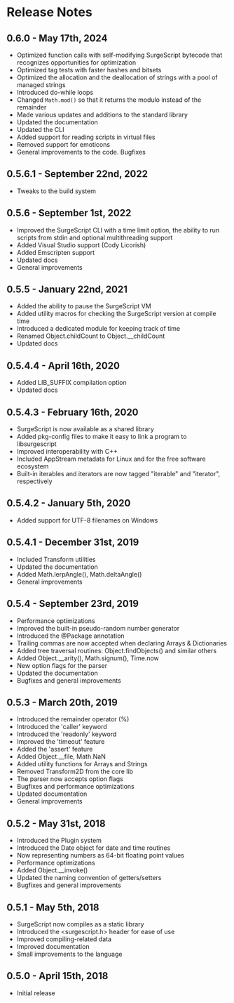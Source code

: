 # Release Notes

## 0.6.0 - May 17th, 2024

* Optimized function calls with self-modifying SurgeScript bytecode that recognizes opportunities for optimization
* Optimized tag tests with faster hashes and bitsets
* Optimized the allocation and the deallocation of strings with a pool of managed strings
* Introduced do-while loops
* Changed `Math.mod()` so that it returns the modulo instead of the remainder
* Made various updates and additions to the standard library
* Updated the documentation
* Updated the CLI
* Added support for reading scripts in virtual files
* Removed support for emoticons
* General improvements to the code. Bugfixes

## 0.5.6.1 - September 22nd, 2022

* Tweaks to the build system

## 0.5.6 - September 1st, 2022

* Improved the SurgeScript CLI with a time limit option, the ability to run scripts from stdin and optional multithreading support
* Added Visual Studio support (Cody Licorish)
* Added Emscripten support
* Updated docs
* General improvements

## 0.5.5 - January 22nd, 2021

* Added the ability to pause the SurgeScript VM
* Added utility macros for checking the SurgeScript version at compile time
* Introduced a dedicated module for keeping track of time
* Renamed Object.childCount to Object.__childCount
* Updated docs

## 0.5.4.4 - April 16th, 2020

* Added LIB_SUFFIX compilation option
* Updated docs

## 0.5.4.3 - February 16th, 2020

* SurgeScript is now available as a shared library
* Added pkg-config files to make it easy to link a program to libsurgescript
* Improved interoperability with C++
* Included AppStream metadata for Linux and for the free software ecosystem
* Built-in iterables and iterators are now tagged "iterable" and "iterator", respectively

## 0.5.4.2 - January 5th, 2020

* Added support for UTF-8 filenames on Windows

## 0.5.4.1 - December 31st, 2019

* Included Transform utilities
* Updated the documentation
* Added Math.lerpAngle(), Math.deltaAngle()
* General improvements

## 0.5.4 - September 23rd, 2019

* Performance optimizations
* Improved the built-in pseudo-random number generator
* Introduced the @Package annotation
* Trailing commas are now accepted when declaring Arrays & Dictionaries
* Added tree traversal routines: Object.findObjects() and similar others
* Added Object.__arity(), Math.signum(), Time.now
* New option flags for the parser
* Updated the documentation
* Bugfixes and general improvements

## 0.5.3 - March 20th, 2019

* Introduced the remainder operator (%)
* Introduced the 'caller' keyword
* Introduced the 'readonly' keyword
* Improved the 'timeout' feature
* Added the 'assert' feature
* Added Object.__file, Math.NaN
* Added utility functions for Arrays and Strings
* Removed Transform2D from the core lib
* The parser now accepts option flags
* Bugfixes and performance optimizations
* Updated documentation
* General improvements

## 0.5.2 - May 31st, 2018

* Introduced the Plugin system
* Introduced the Date object for date and time routines
* Now representing numbers as 64-bit floating point values
* Performance optimizations
* Added Object.__invoke()
* Updated the naming convention of getters/setters
* Bugfixes and general improvements

## 0.5.1 - May 5th, 2018

* SurgeScript now compiles as a static library
* Introduced the <surgescript.h> header for ease of use
* Improved compiling-related data
* Improved documentation
* Small improvements to the language

## 0.5.0 - April 15th, 2018

* Initial release
